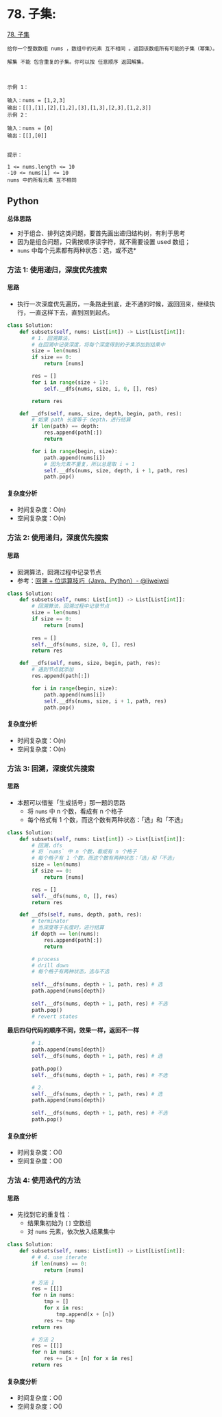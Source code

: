 # 78. 子集: 

[78. 子集](https://leetcode-cn.com/problems/subsets/)

```
给你一个整数数组 nums ，数组中的元素 互不相同 。返回该数组所有可能的子集（幂集）。

解集 不能 包含重复的子集。你可以按 任意顺序 返回解集。

 

示例 1：

输入：nums = [1,2,3]
输出：[[],[1],[2],[1,2],[3],[1,3],[2,3],[1,2,3]]
示例 2：

输入：nums = [0]
输出：[[],[0]]
 

提示：

1 <= nums.length <= 10
-10 <= nums[i] <= 10
nums 中的所有元素 互不相同
```
## Python

**总体思路**

* 对于组合、排列这类问题，要首先画出递归结构树，有利于思考
* 因为是组合问题，只需按顺序读字符，就不需要设置 used 数组； 
* `nums` 中每个元素都有两种状态：选，或不选* 


### 方法 1: 使用递归，深度优先搜索

#### 思路

* 执行一次深度优先遍历，一条路走到底，走不通的时候，返回回来，继续执行，一直这样下去，直到回到起点。


```python
class Solution:
    def subsets(self, nums: List[int]) -> List[List[int]]:
        # 1. 回溯算法，
        # 在回溯中记录深度，将每个深度得到的子集添加到结果中
        size = len(nums)
        if size == 0:
            return [nums]

        res = []
        for i in range(size + 1):
            self.__dfs(nums, size, i, 0, [], res)

        return res

    def __dfs(self, nums, size, depth, begin, path, res):
        # 如果 path 长度等于 depth，进行结算
        if len(path) == depth:
            res.append(path[:])
            return

        for i in range(begin, size):
            path.append(nums[i])
            # 因为元素不重复，所以总是取 i + 1
            self.__dfs(nums, size, depth, i + 1, path, res)
            path.pop()
```

#### 复杂度分析

* 时间复杂度：O(n)
* 空间复杂度：O(n)

### 方法 2: 使用递归，深度优先搜索 

#### 思路

* 回溯算法，回溯过程中记录节点
* 参考：[回溯 + 位运算技巧（Java、Python）- @liweiwei](https://leetcode-cn.com/problems/subsets/solution/hui-su-python-dai-ma-by-liweiwei1419/)

```python
class Solution:
    def subsets(self, nums: List[int]) -> List[List[int]]:
        # 回溯算法，回溯过程中记录节点
        size = len(nums)
        if size == 0:
            return [nums]
        
        res = []
        self.__dfs(nums, size, 0, [], res)
        return res

    def __dfs(self, nums, size, begin, path, res):
        # 遇到节点就添加
        res.append(path[:])

        for i in range(begin, size):
            path.append(nums[i])
            self.__dfs(nums, size, i + 1, path, res)
            path.pop()

```

#### 复杂度分析

* 时间复杂度：O(n)
* 空间复杂度：O(n)

### 方法 3: 回溯，深度优先搜索

#### 思路

* 本题可以借鉴「生成括号」那一题的思路
    * 将 `nums` 中 n 个数，看成有 n 个格子
    * 每个格式有 1 个数，而这个数有两种状态：「选」和「不选」

```python
class Solution:
    def subsets(self, nums: List[int]) -> List[List[int]]:
        # 回溯，dfs
        # 将 `nums` 中 n 个数，看成有 n 个格子
        # 每个格子有 1 个数，而这个数有两种状态：「选」和「不选」
        size = len(nums)
        if size == 0:
            return [nums]

        res = []
        self.__dfs(nums, 0, [], res)
        return res

    def __dfs(self, nums, depth, path, res):
        # terminator
        # 当深度等于长度时，进行结算
        if depth == len(nums):
            res.append(path[:])
            return

        # process
        # drill down
        # 每个格子有两种状态，选与不选
        
        self.__dfs(nums, depth + 1, path, res) # 选
        path.append(nums[depth])
        
        self.__dfs(nums, depth + 1, path, res) # 不选
        path.pop()
        # revert states
```

**最后四句代码的顺序不同，效果一样，返回不一样**

```python
        # 1.
        path.append(nums[depth])
        self.__dfs(nums, depth + 1, path, res) # 选
        
        path.pop()
        self.__dfs(nums, depth + 1, path, res) # 不选

        # 2.
        self.__dfs(nums, depth + 1, path, res) # 选
        path.append(nums[depth])
        
        self.__dfs(nums, depth + 1, path, res) # 不选
        path.pop()

```

#### 复杂度分析

* 时间复杂度：O()
* 空间复杂度：O()


### 方法 4: 使用迭代的方法

#### 思路

* 先找到它的重复性：
    * 结果集初始为 `[]` 空数组
    * 对 `nums` 元素，依次放入结果集中

```python
class Solution:
    def subsets(self, nums: List[int]) -> List[List[int]]:
        # # 4. use iterate
        if len(nums) == 0:
            return [nums]

        # 方法 1
        res = [[]]
        for n in nums:
            tmp = []
            for x in res:
                tmp.append(x + [n])
            res += tmp
        return res

        # 方法 2
        res = [[]]
        for n in nums:
            res += [x + [n] for x in res]
        return res
```

#### 复杂度分析

* 时间复杂度：O()
* 空间复杂度：O()
